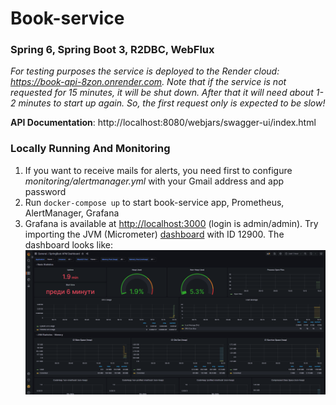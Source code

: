 # Book-service

### Spring 6, Spring Boot 3, R2DBC, WebFlux

_For testing purposes the service is deployed to the Render cloud: https://book-api-8zon.onrender.com. Note that if the
service is not requested for 15 minutes, it will be shut down. After that it will need about 1-2 minutes to start up
again. So, the first request only is expected to be slow!_

**API Documentation**: http://localhost:8080/webjars/swagger-ui/index.html

### Locally Running And Monitoring

1. If you want to receive mails for alerts, you need first to configure *monitoring/alertmanager.yml* with your Gmail
   address and app password
1. Run `docker-compose up` to start book-service app, Prometheus, AlertManager, Grafana
1. Grafana is available at [http://localhost:3000](http://localhost:3000) (login is admin/admin). Try importing the
   JVM (Micrometer) [dashboard](https://grafana.com/grafana/dashboards/12900) with ID 12900. The dashboard looks like:
   ![](./grafana-dashboard.png?raw=true "Project Architecture")
